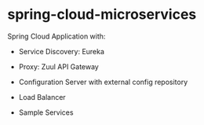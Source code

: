 # spring-cloud-microservices
Spring Cloud Application with:
- Service Discovery: Eureka
- Proxy: Zuul API Gateway
- Configuration Server with external config repository
- Load Balancer

- Sample Services
